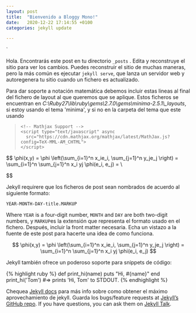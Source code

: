 ```yaml
---
layout: post
title:  "Bienvenido a Bloggy Mono!"
date:   2020-12-22 17:14:55 +0100
categories: jekyll update

---
```


`

Hola. Encontrarás este post en tu directorio `_posts` . Edita y reconstruye el sitio para ver los cambios. Puedes reconstruir el sitio de muchas maneras, pero la más común es ejecutar `jekyll serve`, que lanza un servidor web y autoregenera tu sitio cuando un fichero es actualizado.

Para dar soporte a notación matemática debemos incluir estas lineas al final del fichero de layout al que queremos que se aplique. Estos ficheros se encuentran en *C:\Ruby27\lib\ruby\gems\2.7.0\gems\minima-2.5.1\\_layouts*, si estoy usando el tema 'minima', y si no en la carpeta del tema que este usando 

> ```
> <!-- Mathjax Support -->
> <script type="text/javascript" async
>   src="https://cdn.mathjax.org/mathjax/latest/MathJax.js?config=TeX-MML-AM_CHTML">
> </script>
> ```

$$
\phi(x,y) = \phi \left(\sum_{i=1}^n x_ie_i, \sum_{j=1}^n y_je_j \right)
  = \sum_{i=1}^n \sum_{j=1}^n x_i yj \phi(e_i, e_j) = \\

$$

Jekyll requirere que los ficheros de post sean nombrados de acuerdo al siguiente formato:

`YEAR-MONTH-DAY-title.MARKUP`

Where `YEAR` is a four-digit number, `MONTH` and `DAY` are both two-digit numbers, y `MARKUP`es la extensión que representa el formato usado en el fichero. Después, incluir la front matter necesaria. Echa un vistazo a la fuente de este post  para hacerte una idea de como funciona.

$$ 
\phi(x,y) = \phi \left(\sum_{i=1}^n x_ie_i, \sum_{j=1}^n y_je_j \right)
 = \sum_{i=1}^n \sum_{j=1}^n x_i yj \phi(e_i, e_j) 
$$

Jekyll también ofrece un poderoso soporte para  snippets de código:

{% highlight ruby %}
def print_hi(name)
  puts "Hi, #{name}"
end
print_hi('Tom')
#=> prints 'Hi, Tom' to STDOUT.
{% endhighlight %}

Chequea [Jekyll docs][jekyll-docs] para más info sobre como obtener el máximo aprovechamiento de jekyll. Guarda los bugs/feature requests at [Jekyll’s GitHub repo][jekyll-gh]. If you have questions, you can ask them on [Jekyll Talk][jekyll-talk].

[jekyll-docs]: https://jekyllrb.com/docs/home
[jekyll-gh]:   https://github.com/jekyll/jekyll
[jekyll-talk]: https://talk.jekyllrb.com/
